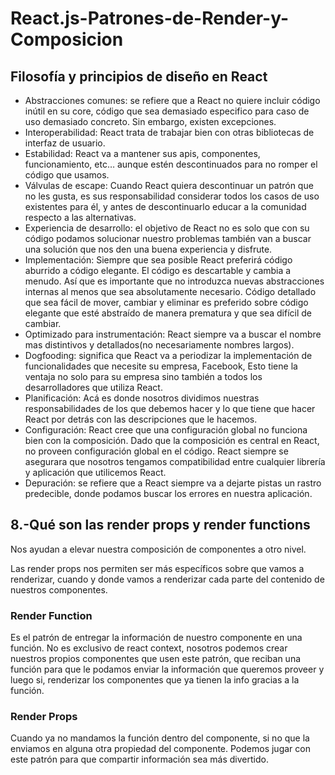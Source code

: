 # React.js-Patrones-de-Render-y-Composicion

## Filosofía y principios de diseño en React

- Abstracciones comunes: se refiere que a React no quiere incluir código inútil en su core, código que sea demasiado especifico para caso de uso demasiado concreto. Sin embargo, existen excepciones.
- Interoperabilidad: React trata de trabajar bien con otras bibliotecas de interfaz de usuario.
- Estabilidad: React va a mantener sus apis, componentes, funcionamiento, etc… aunque estén descontinuados para no romper el código que usamos.
- Válvulas de escape: Cuando React quiera descontinuar un patrón que no les gusta, es sus responsabilidad considerar todos los casos de uso existentes para él, y antes de descontinuarlo educar a la comunidad respecto a las alternativas.
- Experiencia de desarrollo: el objetivo de React no es solo que con su código podamos solucionar nuestro problemas también van a buscar una solución que nos den una buena experiencia y disfrute.
- Implementación: Siempre que sea posible React preferirá código aburrido a código elegante. El código es descartable y cambia a menudo. Así que es importante que no introduzca nuevas abstracciones internas al menos que sea absolutamente necesario. Código detallado que sea fácil de mover, cambiar y eliminar es preferido sobre código elegante que esté abstraído de manera prematura y que sea difícil de cambiar.
- Optimizado para instrumentación: React siempre va a buscar el nombre mas distintivos y detallados(no necesariamente nombres largos).
- Dogfooding: significa que React va a periodizar la implementación de funcionalidades que necesite su empresa, Facebook, Esto tiene la ventaja no solo para su empresa sino también a todos los desarrolladores que utiliza React.
- Planificación: Acá es donde nosotros dividimos nuestras responsabilidades de los que debemos hacer y lo que tiene que hacer React por detrás con las descripciones que le hacemos.
- Configuración: React cree que una configuración global no funciona bien con la composición. Dado que la composición es central en React, no proveen configuración global en el código. React siempre se asegurara que nosotros tengamos compatibilidad entre cualquier librería y aplicación que utilicemos React.
- Depuración: se refiere que a React siempre va a dejarte pistas un rastro predecible, donde podamos buscar los errores en nuestra aplicación.

## 8.-Qué son las render props y render functions

Nos ayudan a elevar nuestra composición de componentes a otro nivel.

Las render props nos permiten ser más específicos sobre que vamos a renderizar, cuando y donde vamos a renderizar cada parte del contenido de nuestros componentes.

### Render Function

Es el patrón de entregar la información de nuestro componente en una función. No es exclusivo de react context, nosotros podemos crear nuestros propios componentes que usen este patrón, que reciban una función para que le podamos enviar la información que queremos proveer y luego si, renderizar los componentes que ya tienen la info gracias a la función.

### Render Props

Cuando ya no mandamos la función dentro del componente, si no que la enviamos en alguna otra propiedad del componente. Podemos jugar con este patrón para que compartir información sea más divertido.
